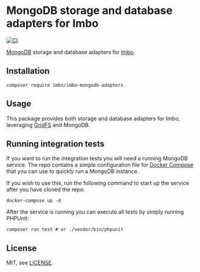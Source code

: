# MongoDB storage and database adapters for Imbo

[![CI](https://github.com/imbo/imbo-mongodb-adapters/workflows/CI/badge.svg)](https://github.com/imbo/imbo-mongodb-adapters/actions?query=workflow%3ACI)

[MongoDB](https://www.mongodb.com/) storage and database adapters for [Imbo](https://imbo.io).

## Installation

    composer require imbo/imbo-mongodb-adapters

## Usage

This package provides both storage and database adapters for Imbo, leveraging [GridFS](https://docs.mongodb.com/manual/core/gridfs/) and MongoDB.

## Running integration tests

If you want to run the integration tests you will need a running MongoDB service. The repo contains a simple configuration file for [Docker Compose](https://docs.docker.com/compose/) that you can use to quickly run a MongoDB instance.

If you wish to use this, run the following command to start up the service after you have cloned the repo:

```
docker-compose up -d
```

After the service is running you can execute all tests by simply running PHPUnit:

```
composer run test # or ./vendor/bin/phpunit
```

## License

MIT, see [LICENSE](LICENSE).